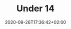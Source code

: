 ---
title: "Under 14"
date: 2020-09-26T17:36:42+02:00
foto: ""
giocatori: []
allenatori:
- allenatori/perissinotto-mauro/_index.md
categorie: under-14
stagioni: 2016-2017
---